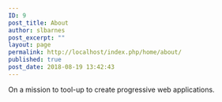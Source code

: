 ```yaml
---
ID: 9
post_title: About
author: slbarnes
post_excerpt: ""
layout: page
permalink: http://localhost/index.php/home/about/
published: true
post_date: 2018-08-19 13:42:43
---
```

On a mission to tool-up to create progressive web applications.